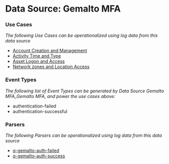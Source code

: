 Data Source: Gemalto MFA
========================

### Use Cases

_The following Use Cases can be operationalized using log data from this data source_

* [Account Creation and Management](usecase_account_creation_and_management.md)
* [Activity Time  and Type](usecase_activity_time__and_type.md)
* [Asset Logon and Access](usecase_asset_logon_and_access.md)
* [Network zones and Location Access](usecase_network_zones_and_location_access.md)


### Event Types

_The following list of Event Types can be generated by Data Source Gemalto MFA_Gemalto MFA, and power the use cases above:_

- authentication-failed
- authentication-successful


### Parsers

_The following Parsers can be operationalized using log data from this data source_

* [q-gemalto-auth-failed](parserContent_q-gemalto-auth-failed.md)
* [q-gemalto-auth-success](parserContent_q-gemalto-auth-success.md)
